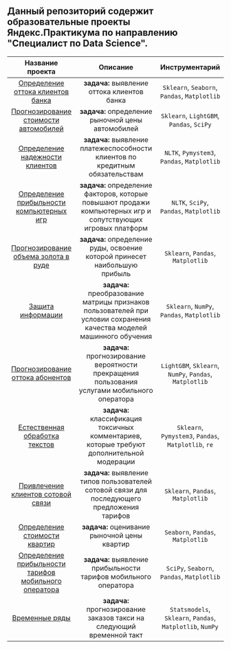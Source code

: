 ## Данный репозиторий содержит образовательные проекты Яндекс.Практикума по направлению "Специалист по Data Science".
| Название проекта | Описание | Инструментарий |
| :---------------: | :--------: | :--------------: |
| [Определение оттока клиентов банка](https://github.com/UrmatDzhunkeev/yandex_practicum/tree/master/bank_customer_churn) | **задача:** выявление оттока клиентов банка | `Sklearn`, `Seaborn`, `Pandas`, `Matplotlib` |
| [Прогнозирование стоимости автомобилей](https://github.com/UrmatDzhunkeev/yandex_practicum/tree/master/automobile_price) | **задача:** определение рыночной цены автомобилей | `Sklearn`, `LightGBM`, `Pandas`, `SciPy` |
| [Определение надежности клиентов](https://github.com/UrmatDzhunkeev/yandex_practicum/tree/master/credit_approval) | **задача:** выявление платежеспособности клиентов по кредитным обязательствам | `NLTK`, `Pymystem3`, `Pandas`, `Matplotlib` |
| [Определение прибыльности компьютерных игр](https://github.com/UrmatDzhunkeev/yandex_practicum/tree/master/game_ads) | **задача:** определение факторов, которые повышают продажи компьютерных игр и сопутствующих игровых платформ | `NLTK`, `SciPy`, `Pandas`, `Matplotlib` |
| [Прогнозирование объема золота в руде](https://github.com/UrmatDzhunkeev/yandex_practicum/tree/master/gold_flotation) | **задача:** определение руды, освоение которой принесет наибольшую прибыль | `Sklearn`, `Pandas`, `Matplotlib` |
| [Защита информации](https://github.com/UrmatDzhunkeev/yandex_practicum/tree/master/information_security) | **задача:** преобразование матрицы признаков пользователей при условии сохранения качества моделей машинного обучения | `Sklearn`, `NumPy`, `Pandas`, `Matplotlib` |
| [Прогнозирование оттока абонентов](https://github.com/UrmatDzhunkeev/yandex_practicum/tree/master/mobile_customer_churn) | **задача:** прогнозирование вероятности прекращения пользования услугами мобильного оператора | `LightGBM`, `Sklearn`, `NumPy`, `Pandas`, `Matplotlib` |
| [Естественная обработка текстов](https://github.com/UrmatDzhunkeev/yandex_practicum/tree/master/natural_language_processing) | **задача:** классификация токсичных комментариев, которые требуют дополнительной модерации | `Sklearn`, `Pymystem3`, `Pandas`, `Matplotlib`, `re` |
| [Привлечение клиентов сотовой связи](https://github.com/UrmatDzhunkeev/yandex_practicum/tree/master/phone_customer_classification) | **задача:** выявление типов пользователей сотовой связи для последующего предложения тарифов | `Sklearn`, `Pandas`, `Matplotlib` |
| [Определение стоимости квартир](https://github.com/UrmatDzhunkeev/yandex_practicum/tree/master/real_estate) | **задача:** оценивание рыночной цены квартир | `Seaborn`, `Pandas`, `Matplotlib` |
| [Определение прибыльности тарифов мобильного оператора](https://github.com/UrmatDzhunkeev/yandex_practicum/tree/master/tariff_comparison) | **задача:** выявление прибыльности тарифов мобильного оператора | `SciPy`, `Seaborn`, `Pandas`, `Matplotlib` |
| [Временные ряды](https://github.com/UrmatDzhunkeev/yandex_practicum/tree/master/time_series) | **задача:** прогнозирование заказов такси на следующий временной такт | `Statsmodels`, `Sklearn`, `Pandas`, `Matplotlib`, `NumPy` |
